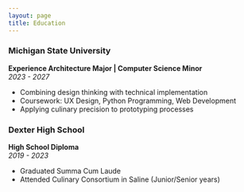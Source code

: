 ```yaml
---
layout: page
title: Education
---
```


### Michigan State University
**Experience Architecture Major | Computer Science Minor**  
*2023 - 2027*  
- Combining design thinking with technical implementation  
- Coursework: UX Design, Python Programming, Web Development  
- Applying culinary precision to prototyping processes  

### Dexter High School
**High School Diploma**  
*2019 - 2023*  
- Graduated Summa Cum Laude  
- Attended Culinary Consortium in Saline (Junior/Senior years)  
